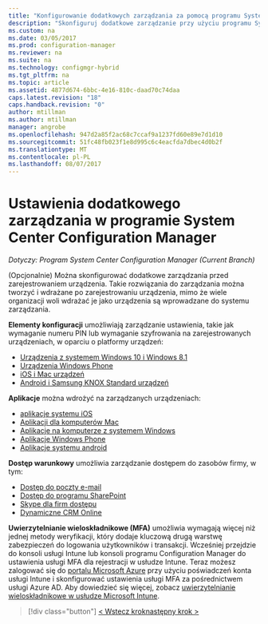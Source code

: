 ```yaml
---
title: "Konfigurowanie dodatkowych zarządzania za pomocą programu System Center Configuration Manager | Dokumentacja firmy Microsoft"
description: "Skonfiguruj dodatkowe zarządzanie przy użyciu programu System Center Configuration Manager."
ms.custom: na
ms.date: 03/05/2017
ms.prod: configuration-manager
ms.reviewer: na
ms.suite: na
ms.technology: configmgr-hybrid
ms.tgt_pltfrm: na
ms.topic: article
ms.assetid: 4877d674-6bbc-4e16-810c-daad70c74daa
caps.latest.revision: "18"
caps.handback.revision: "0"
author: mtillman
ms.author: mtillman
manager: angrobe
ms.openlocfilehash: 947d2a85f2ac68c7ccaf9a1237fd60e89e7d1d10
ms.sourcegitcommit: 51fc48fb023f1e8d995c6c4eacfda7dbec4d0b2f
ms.translationtype: MT
ms.contentlocale: pl-PL
ms.lasthandoff: 08/07/2017
---
```

# <a name="set-up-additional-management-with-system-center-configuration-manager"></a>Ustawienia dodatkowego zarządzania w programie System Center Configuration Manager

*Dotyczy: Program System Center Configuration Manager (Current Branch)*

(Opcjonalnie) Można skonfigurować dodatkowe zarządzania przed zarejestrowaniem urządzenia. Takie rozwiązania do zarządzania można tworzyć i wdrażane po zarejestrowaniu urządzenia, mimo że wiele organizacji woli wdrażać je jako urządzenia są wprowadzane do systemu zarządzania.

**Elementy konfiguracji** umożliwiają zarządzanie ustawienia, takie jak wymaganie numeru PIN lub wymaganie szyfrowania na zarejestrowanych urządzeniach, w oparciu o platformy urządzeń:
- [Urządzenia z systemem Windows 10 i Windows 8.1](create-configuration-items-for-windows-8.1-and-windows-10-devices-managed-without-the-client.md)
- [Urządzenia Windows Phone](create-configuration-items-for-windows-phone-devices-managed-without-the-client.md)
- [iOS i Mac urządzeń](create-configuration-items-for-ios-and-mac-os-x-devices-managed-without-the-client.md)
- [Android i Samsung KNOX Standard urządzeń](create-configuration-items-for-android-and-samsung-knox-devices-managed-without-the-client.md)

**Aplikacje** można wdrożyć na zarządzanych urządzeniach:
- [aplikacje systemu iOS](creating-ios-applications.md)
- [Aplikacji dla komputerów Mac](../../apps/get-started/creating-mac-computer-applications.md)
- [Aplikacje na komputerze z systemem Windows](../../apps/get-started/creating-windows-applications.md)
- [Aplikacje Windows Phone](creating-windows-phone-applications.md)
- [Aplikacje systemu android](creating-android-applications.md)

**Dostęp warunkowy** umożliwia zarządzanie dostępem do zasobów firmy, w tym:  
- [Dostęp do poczty e-mail](manage-email-access.md)
- [Dostęp do programu SharePoint](manage-sharepoint-online-access.md)
- [Skype dla firm dostępu](manage-skype-for-business-online-access.md)
- [Dynamiczne CRM Online](manage-dynamics-crm-online-access.md)

**Uwierzytelnianie wieloskładnikowe (MFA)** umożliwia wymagają więcej niż jednej metody weryfikacji, który dodaje kluczową drugą warstwę zabezpieczeń do logowania użytkowników i transakcji.
Wcześniej przejdzie do konsoli usługi Intune lub konsoli programu Configuration Manager do ustawienia usługi MFA dla rejestracji w usłudze Intune. Teraz możesz zalogować się do [portalu Microsoft Azure](https://manage.windowsazure.com) przy użyciu poświadczeń konta usługi Intune i skonfigurować ustawienia usługi MFA za pośrednictwem usługi Azure AD. Aby dowiedzieć się więcej, zobacz [uwierzytelnianie wieloskładnikowe w usłudze Microsoft Intune](https://aka.ms/mfa_ad).

> [!div class="button"]
[< Wstecz krok](enable-platform-enrollment.md)[następny krok >  ](verify-mdm-configuration.md)
